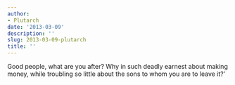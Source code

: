 ```yaml
---
author:
- Plutarch
date: '2013-03-09'
description: ''
slug: 2013-03-09-plutarch
title: ''
---
```

Good people, what are you after? Why in such deadly earnest about making money, while troubling so little about the sons to whom you are to leave it?’




